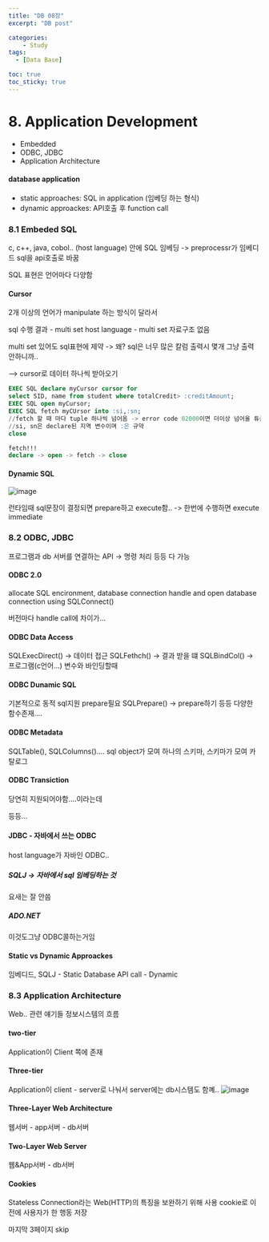 ```yaml
---
title: "DB 08장"
excerpt: "DB post"

categories:
    - Study
tags:
  - [Data Base]

toc: true
toc_sticky: true
---
```

# 8. Application Development
- Embedded
- ODBC, JDBC
- Application Architecture

#### database application
- static approaches: SQL in application (임베딩 하는 형식)
- dynamic approackes: API호출 후 function call

### 8.1 Embeded SQL
c, c++, java, cobol.. (host language) 안에 SQL 임베딩
-> preprocessr가 임베디드 sql을 api호출로 바꿈

SQL 표현은 언어마다 다양함

#### Cursor
2개 이상의 언어가 manipulate 하는 방식이 달라서 

sql 수행 결과 - multi set
host language - multi set 자료구조 없음

multi set 있어도 sql표현에 제약
-> 왜? sql은 너무 많은 칼럼 출력시 몇개 그냥 출력 안하니까..

--> cursor로 데이터 하나씩 받아오기

```sql
EXEC SQL declare myCursor cursor for
select SID, name from student where totalCredit> :creditAmount;
EXEC SQL open myCursor;
EXEC SQL fetch myCUrsor into :si,:sn;
//fetch 할 때 마다 tuple 하나씩 넘어옴 -> error code 02000이면 더이상 넘어올 튜플이 없는 것..
//si, sn은 declare된 지역 변수이며 :은 규약
close

fetch!!!
declare -> open -> fetch -> close
```

#### Dynamic SQL
![image](https://github.com/ssoxong/ssoxong.github.io/assets/112956015/e067f6ff-8b77-4f7a-9984-819ecb45ef6a)

런타임때 sql문장이 결정되면 prepare하고 execute함..
-> 한번에 수행하면 execute immediate

### 8.2 ODBC, JDBC
프로그램과 db 서버를 연결하는 API
-> 명령 처리 등등 다 가능

#### ODBC 2.0
allocate SQL encironment, database connection handle
and open database connection using SQLConnect()

버전마다 handle call에 차이가...

#### ODBC Data Access
SQLExecDirect() -> 데이터 접근
SQLFethch() -> 결과 받을 떄 
SQLBindCol() -> 프로그램(c언어...) 변수와 바인딩할때

#### ODBC Dunamic SQL
기본적으로 동적 sql지원
prepare필요
SQLPrepare() -> prepare하기
등등 다양한 함수존재....

#### ODBC Metadata
SQLTable(), SQLColumns()....
sql object가 모여 하나의 스키마, 스키마가 모여 카탈로그

#### ODBC Transiction
당연히 지원되어야함....이라는데

등등...

#### JDBC - 자바에서 쓰는 ODBC
host language가 자바인 ODBC..

##### SQLJ -> 자바에서 sql 임베딩하는 것
요새는 잘 안씀

##### ADO.NET
이것도그냥 ODBC콜하는거임

#### Static vs Dynamic Approackes
임베디드, SQLJ - Static
Database API call - Dynamic


### 8.3 Application Architecture
Web.. 관련 얘기들
정보시스템의 흐름
#### two-tier
Application이 Client 쪽에 존재
#### Three-tier
Application이 client - server로 나눠서 server에는 db시스템도 함꼐..
![image](https://github.com/ssoxong/ssoxong.github.io/assets/112956015/1ad9b803-0e94-4709-aee4-5b7475d6a9c8)


#### Three-Layer Web Architecture
웹서버 - app서버 - db서버

#### Two-Layer Web Server
웹&App서버 - db서버

#### Cookies
Stateless Connection라는 Web(HTTP)의 특징을 보완하기 위해 사용
cookie로 이전에 사용자가 한 행동 저장

마지막 3페이지 skip